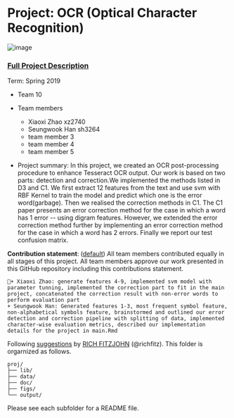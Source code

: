 # Project: OCR (Optical Character Recognition) 

![image](figs/intro.png)

### [Full Project Description](doc/project4_desc.md)

Term: Spring 2019

+ Team 10
+ Team members
	+ Xiaoxi Zhao xz2740
	+ Seungwook Han sh3264
	+ team member 3
	+ team member 4
	+ team member 5

+ Project summary: In this project, we created an OCR post-processing procedure to enhance Tesseract OCR output. Our work is based on two parts: detection and correction.We implemented the methods listed in D3 and C1. We first extract 12 features from the text and use svm with RBF Kernel to train the model and predict which one is the error word(garbage). Then we realised the correction methods in C1. The C1 paper presents an error correction method for the case in which a word has 1 error -- using digram features. However, we extended the error correction method further by implementing an error correction method for the case in which a word has 2 errors. Finally we report our test confusion matrix.
	
**Contribution statement**: ([default](doc/a_note_on_contributions.md)) All team members contributed equally in all stages of this project. All team members approve our work presented in this GitHub repository including this contributions statement. 

    + Xiaoxi Zhao: generate features 4-9, implemented svm model with parameter tunning, implemented the correction part to fit in the main project, concatenated the correction result with non-error words to perform evaluation part
    + Seungwook Han: Generated features 1-3, most frequent symbol feature, non-alphabetical symbols feature, brainstormed and outlined our error detection and correction pipeline with splitting of data, implemented character-wise evaluation metrics, described our implementation details for the project in main.Rmd

Following [suggestions](http://nicercode.github.io/blog/2013-04-05-projects/) by [RICH FITZJOHN](http://nicercode.github.io/about/#Team) (@richfitz). This folder is orgarnized as follows.

```
proj/
├── lib/
├── data/
├── doc/
├── figs/
└── output/
```

Please see each subfolder for a README file.

